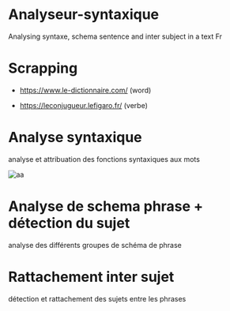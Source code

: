 # Analyseur-syntaxique
Analysing syntaxe, schema sentence and inter subject in a text Fr


<h1> Scrapping </h1>

 - https://www.le-dictionnaire.com/ (word)
 
 - https://leconjugueur.lefigaro.fr/ (verbe)
 
 
<h1> Analyse syntaxique</h1>
 
 analyse et attribuation des fonctions syntaxiques aux mots
 
![aa](https://user-images.githubusercontent.com/54853371/83953960-267a9900-a845-11ea-8c8f-2f0da2541677.png)

 
<h1> Analyse de schema phrase + détection du sujet</h1>
 
 analyse des différents groupes de schéma de phrase
 
<h1> Rattachement inter sujet</h1>
 
détection et rattachement des sujets entre les phrases
